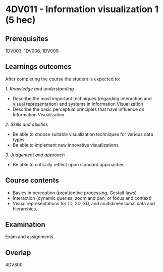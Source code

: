 # 4DV011 - Information visualization 1 (5 hec)

## Prerequisites

1DV003, 1DV006, 1DV009.

## Learnings outcomes

After completing the course the student is expected to:

*1. Knowledge and understanding*

- Describe the most important techniques (regarding interaction and visual representation) and systems in Information Visualization
- Describe the basic perceptual principles that have influence on Information Visualization

*2.	Skills and abilities*

- Be able to choose suitable visualization techniques for various data types
- Be able to implement new innovative visualizations

*3.	Judgement and approach*

- Be able to critically reflect upon standard approaches

## Course contents

- Basics in perception (preattentive processing, Gestalt laws)
- Interaction (dynamic queries, zoom and pan, or focus and context)
- Visual representations for 1D, 2D, 3D, and multidimensional data and hierarchies.

## Examination

Exam and assignments.

## Overlap

4DV800.






